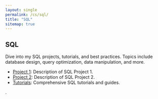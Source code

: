 ```yaml
---
layout: single
permalink: /cs/sql/
title: "SQL"
sitemap: true
---
```


## SQL

Dive into my SQL projects, tutorials, and best practices. Topics include database design, query optimization, data manipulation, and more.

- [Project 1](#): Description of SQL Project 1.
- [Project 2](#): Description of SQL Project 2.
- [Tutorials](#): Comprehensive SQL tutorials and guides.

.
